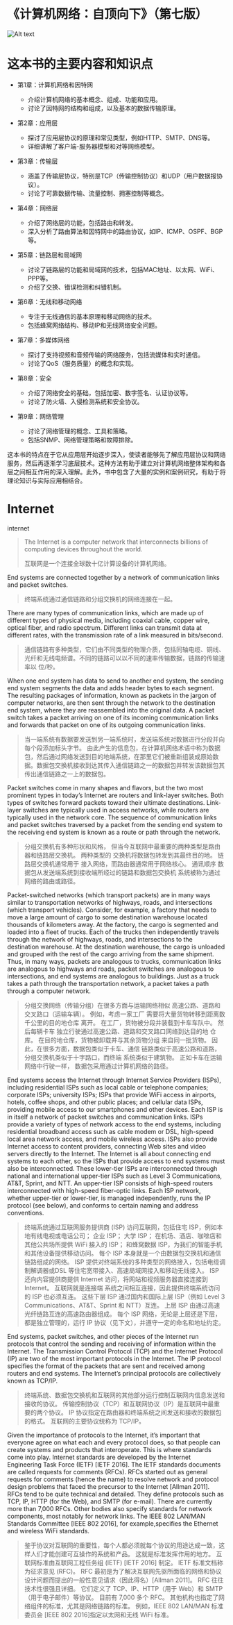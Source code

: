 # 《计算机网络：自顶向下》（第七版）

![Alt text](image/image-1.png)

# 这本书的主要内容和知识点

- 第1章：计算机网络和因特网

    - 介绍计算机网络的基本概念、组成、功能和应用。
    - 讨论了因特网的结构和组成，以及基本的数据传输原理。

- 第2章：应用层

    - 探讨了应用层协议的原理和常见类型，例如HTTP、SMTP、DNS等。
    - 详细讲解了客户端-服务器模型和对等网络模型。

- 第3章：传输层

    - 涵盖了传输层协议，特别是TCP（传输控制协议）和UDP（用户数据报协议）。
    - 讨论了可靠数据传输、流量控制、拥塞控制等概念。

- 第4章：网络层

    - 介绍了网络层的功能，包括路由和转发。
    - 深入分析了路由算法和因特网中的路由协议，如IP、ICMP、OSPF、BGP等。

- 第5章：链路层和局域网

    - 讨论了链路层的功能和局域网的技术，包括MAC地址、以太网、WiFi、PPP等。
    - 介绍了交换、错误检测和纠错机制。

- 第6章：无线和移动网络

    - 专注于无线通信的基本原理和移动网络的技术。
    - 包括蜂窝网络结构、移动IP和无线网络安全问题。

- 第7章：多媒体网络

    - 探讨了支持视频和音频传输的网络服务，包括流媒体和实时通信。
    - 讨论了QoS（服务质量）的概念和实现。

- 第8章：安全

    - 介绍了网络安全的基础，包括加密、数字签名、认证协议等。
    - 讨论了防火墙、入侵检测系统和安全协议。

- 第9章：网络管理

    - 讨论了网络管理的概念、工具和策略。
    - 包括SNMP、网络管理策略和故障排除。

这本书的特点在于它从应用层开始逐步深入，使读者能够先了解应用层协议和网络服务，然后再逐渐学习底层技术。这种方法有助于建立对计算机网络整体架构和各层之间相互作用的深入理解。此外，书中包含了大量的实例和案例研究，有助于将理论知识与实际应用相结合。

# Internet

internet

>The Internet is a computer network that interconnects billions of computing devices throughout the world.
>
>互联网是一个连接全球数十亿计算设备的计算机网络。

End systems are connected together by a network of communication links and packet switches.
>终端系统通过通信链路和分组交换机的网络连接在一起。

There are many types of communication links, which are made up of different types of physical media, including coaxial cable, copper wire, optical fiber, and radio spectrum. Different links can transmit data at different rates, with the transmission rate of a link measured in bits/second. 
>通信链路有多种类型，它们由不同类型的物理介质，包括同轴电缆、铜线、光纤和无线电频谱。不同的链路可以以不同的速率传输数据，链路的传输速率以
位/秒。

When one end system has data to send to another end system, the sending end system segments the data and adds header bytes to each segment. The resulting packages of information, known as packets in the jargon of computer networks, are then sent through the network to the destination end system, where they are reassembled into the original data. A packet switch takes a packet arriving on one of its incoming communication links and forwards that packet on one of its outgoing communication links. 
>当一端系统有数据要发送到另一端系统时，发送端系统对数据进行分段并向每个段添加标头字节。 由此产生的信息包，在计算机网络术语中称为数据包，然后通过网络发送到目的地端系统，在那里它们被重新组装成原始数据。数据包交换机接收到达其传入通信链路之一的数据包并转发该数据包其传出通信链路之一上的数据包。

Packet switches come in many shapes and flavors,
but the two most prominent types in today’s Internet are routers and link-layer switches. Both types of
switches forward packets toward their ultimate destinations. Link-layer switches are typically used in
access networks, while routers are typically used in the network core. The sequence of communication
links and packet switches traversed by a packet from the sending end system to the receiving end
system is known as a route or path through the network.
>分组交换机有多种形状和风格，
但当今互联网中最重要的两种类型是路由器和链路层交换机。 两种类型的
交换机将数据包转发到其最终目的地。 链路层交换机通常用于
接入网络，而路由器通常用于网络核心。 通讯顺序
数据包从发送端系统到接收端所经过的链路和数据包交换机
系统被称为通过网络的路由或路径。

Packet-switched networks (which transport packets) are in many ways similar to transportation networks
of highways, roads, and intersections (which transport vehicles). Consider, for example, a factory that
needs to move a large amount of cargo to some destination warehouse located thousands of kilometers
away. At the factory, the cargo is segmented and loaded into a fleet of trucks. Each of the trucks then
independently travels through the network of highways, roads, and intersections to the destination
warehouse. At the destination warehouse, the cargo is unloaded and grouped with the rest of the cargo
arriving from the same shipment. Thus, in many ways, packets are analogous to trucks, communication
links are analogous to highways and roads, packet switches are analogous to intersections, and end
systems are analogous to buildings. Just as a truck takes a path through the transportation network, a
packet takes a path through a computer network.
>分组交换网络（传输分组）在很多方面与运输网络相似
高速公路、道路和交叉路口（运输车辆）。 例如，考虑一家工厂
需要将大量货物转移到距离数千公里的目的地仓库
离开。 在工厂，货物被分段并装载到卡车车队中。 然后每辆卡车
独立行驶通过高速公路、道路和交叉路口网络到达目的地
仓库。 在目的地仓库，货物被卸载并与其余货物分组
来自同一批货物。 因此，在很多方面，数据包类似于卡车、通信
链路类似于高速公路和道路，分组交换机类似于十字路口，而终端
系统类似于建筑物。 正如卡车在运输网络中行驶一样，
数据包采用通过计算机网络的路径。

End systems access the Internet through Internet Service Providers (ISPs), including residential ISPs such as local cable or telephone companies; corporate ISPs; university ISPs; ISPs that provide WiFi access in airports, hotels, coffee shops, and other public places; and cellular data ISPs, providing mobile access to our smartphones and other devices. Each ISP is in itself a network of packet switches and communication links. ISPs provide a variety of types of network access to the end systems, including residential broadband access such as cable modem or DSL, high-speed local area network access, and mobile wireless access. ISPs also provide Internet access to content providers, connecting Web sites and video servers directly to the Internet. The Internet is all about connecting end
systems to each other, so the ISPs that provide access to end systems must also be interconnected. These lower-tier ISPs are interconnected through national and international upper-tier ISPs such as Level 3 Communications, AT&T, Sprint, and NTT. An upper-tier ISP consists of high-speed routers interconnected with high-speed fiber-optic links. Each ISP network, whether upper-tier or lower-tier, is managed independently, runs the IP protocol (see below), and conforms to certain naming and address conventions. 
>终端系统通过互联网服务提供商 (ISP) 访问互联网，包括住宅 ISP，例如本地有线电视或电话公司； 企业 ISP； 大学 ISP； 在机场、酒店、咖啡店和其他公共场所提供 WiFi 接入的 ISP； 和蜂窝数据 ISP，为我们的智能手机和其他设备提供移动访问。 每个 ISP 本身就是一个由数据包交换机和通信链路组成的网络。 ISP 提供对终端系统的多种类型的网络接入，包括电缆调制解调器或DSL 等住宅宽带接入、高速局域网接入和移动无线接入。 ISP 还向内容提供商提供 Internet 访问，将网站和视频服务器直接连接到 Internet。 互联网就是连接端
系统之间相互连接，因此提供终端系统访问的 ISP 也必须互连。 这些下层 ISP 通过国内和国际上层 ISP（例如 Level 3 Communications、AT&T、Sprint 和 NTT）互连。 上层 ISP 由通过高速光纤链路互连的高速路由器组成。 每个 ISP 网络，无论是上层还是下层，都是独立管理的，运行 IP 协议（见下文），并遵守一定的命名和地址约定。

End systems, packet switches, and other pieces of the Internet run protocols that control the sending and receiving of information within the Internet. The Transmission Control Protocol (TCP) and the Internet Protocol (IP) are two of the most important protocols in the Internet. The IP protocol specifies the format of the packets that are sent and received among routers and end systems. The Internet’s principal protocols are collectively known as TCP/IP.
>终端系统、数据包交换机和互联网的其他部分运行控制互联网内信息发送和接收的协议。 传输控制协议（TCP）和互联网协议（IP）是互联网中最重要的两个协议。 IP 协议指定在路由器和终端系统之间发送和接收的数据包的格式。 互联网的主要协议统称为 TCP/IP。

Given the importance of protocols to the Internet, it’s important that everyone agree on what each and every protocol does, so that people can create systems and products that interoperate. This is where standards come into play. Internet standards are developed by the Internet Engineering Task Force (IETF) [IETF 2016]. The IETF standards documents are called requests for comments (RFCs). RFCs started out as general requests for comments (hence the name) to resolve network and protocol design problems that faced the precursor to the Internet [Allman 2011]. RFCs tend to be quite technical and detailed. They define protocols such as TCP, IP, HTTP (for the Web), and SMTP (for e-mail). There are currently more than 7,000 RFCs. Other bodies also specify standards for network components, most notably for network links. The IEEE 802 LAN/MAN Standards Committee [IEEE 802 2016], for example,specifies the Ethernet and wireless WiFi standards.
>鉴于协议对互联网的重要性，每个人都必须就每个协议的用途达成一致，这样人们才能创建可互操作的系统和产品。 这就是标准发挥作用的地方。 互联网标准由互联网工程任务组 (IETF) [IETF 2016] 制定。 IETF 标准文档称为征求意见 (RFC)。 RFC 最初是为了解决互联网先驱所面临的网络和协议设计问题而提出的一般性意见请求（因此得名）[Allman 2011]。 RFC 往往技术性很强且详细。 它们定义了 TCP、IP、HTTP（用于 Web）和 SMTP（用于电子邮件）等协议。 目前有 7,000 多个 RFC。 其他机构也指定了网络组件的标准，尤其是网络链路的标准。 例如，IEEE 802 LAN/MAN 标准委员会 [IEEE 802 2016]指定以太网和无线 WiFi 标准。